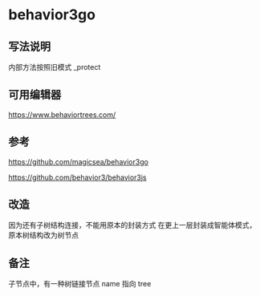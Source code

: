# behavior3go


## 写法说明

内部方法按照旧模式 _protect 

## 可用编辑器

https://www.behaviortrees.com/

## 参考

https://github.com/magicsea/behavior3go

https://github.com/behavior3/behavior3js

## 改造
因为还有子树结构连接，不能用原本的封装方式
在更上一层封装成智能体模式，原本树结构改为树节点

## 备注

子节点中，有一种树链接节点 name 指向 tree